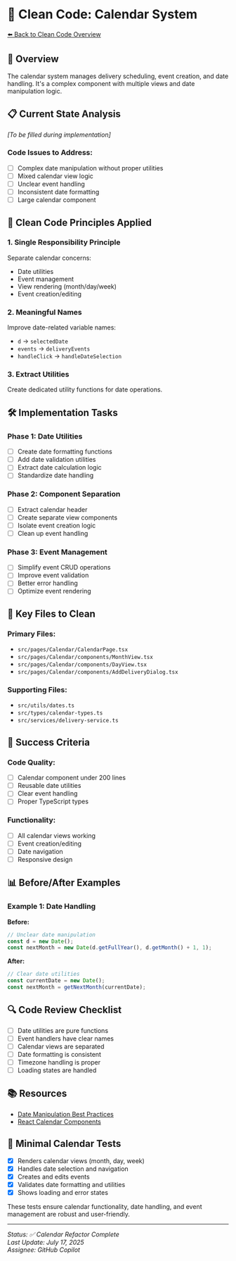 # 📅 Clean Code: Calendar System
[⬅️ Back to Clean Code Overview](./clean-code.md)

## 🎯 Overview
The calendar system manages delivery scheduling, event creation, and date handling. It's a complex component with multiple views and date manipulation logic.

## 📋 Current State Analysis
*[To be filled during implementation]*

### Code Issues to Address:
- [ ] Complex date manipulation without proper utilities
- [ ] Mixed calendar view logic
- [ ] Unclear event handling
- [ ] Inconsistent date formatting
- [ ] Large calendar component

## 🧹 Clean Code Principles Applied

### 1. **Single Responsibility Principle**
Separate calendar concerns:
- Date utilities
- Event management
- View rendering (month/day/week)
- Event creation/editing

### 2. **Meaningful Names**
Improve date-related variable names:
- `d` → `selectedDate`
- `events` → `deliveryEvents`
- `handleClick` → `handleDateSelection`

### 3. **Extract Utilities**
Create dedicated utility functions for date operations.

## 🛠️ Implementation Tasks

### Phase 1: Date Utilities
- [ ] Create date formatting functions
- [ ] Add date validation utilities
- [ ] Extract date calculation logic
- [ ] Standardize date handling

### Phase 2: Component Separation
- [ ] Extract calendar header
- [ ] Create separate view components
- [ ] Isolate event creation logic
- [ ] Clean up event handling

### Phase 3: Event Management
- [ ] Simplify event CRUD operations
- [ ] Improve event validation
- [ ] Better error handling
- [ ] Optimize event rendering

## 📝 Key Files to Clean

### Primary Files:
- `src/pages/Calendar/CalendarPage.tsx`
- `src/pages/Calendar/components/MonthView.tsx`
- `src/pages/Calendar/components/DayView.tsx`
- `src/pages/Calendar/components/AddDeliveryDialog.tsx`

### Supporting Files:
- `src/utils/dates.ts`
- `src/types/calendar-types.ts`
- `src/services/delivery-service.ts`

## 🎯 Success Criteria

### Code Quality:
- [ ] Calendar component under 200 lines
- [ ] Reusable date utilities
- [ ] Clear event handling
- [ ] Proper TypeScript types

### Functionality:
- [ ] All calendar views working
- [ ] Event creation/editing
- [ ] Date navigation
- [ ] Responsive design

## 📊 Before/After Examples

### Example 1: Date Handling
**Before:**
```typescript
// Unclear date manipulation
const d = new Date();
const nextMonth = new Date(d.getFullYear(), d.getMonth() + 1, 1);
```

**After:**
```typescript
// Clear date utilities
const currentDate = new Date();
const nextMonth = getNextMonth(currentDate);
```

## 🔍 Code Review Checklist

- [ ] Date utilities are pure functions
- [ ] Event handlers have clear names
- [ ] Calendar views are separated
- [ ] Date formatting is consistent
- [ ] Timezone handling is proper
- [ ] Loading states are handled

## 📚 Resources

- [Date Manipulation Best Practices](https://developer.mozilla.org/en-US/docs/Web/JavaScript/Reference/Global_Objects/Date)
- [React Calendar Components](https://react.dev/learn/conditional-rendering)

## 🧪 Minimal Calendar Tests

- [x] Renders calendar views (month, day, week)
- [x] Handles date selection and navigation
- [x] Creates and edits events
- [x] Validates date formatting and utilities
- [x] Shows loading and error states

These tests ensure calendar functionality, date handling, and event management are robust and user-friendly.

---

*Status: ✅ Calendar Refactor Complete*  
*Last Update: July 17, 2025*  
*Assignee: GitHub Copilot*

